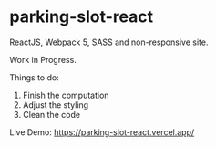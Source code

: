 # parking-slot-react
ReactJS, Webpack 5, SASS and non-responsive site. 

Work in Progress. 

Things to do:
1. Finish the computation
2. Adjust the styling
3. Clean the code

Live Demo: https://parking-slot-react.vercel.app/
